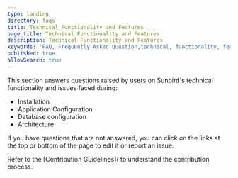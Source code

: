 ```yaml
---
type: landing
directory: faqs
title: Technical Functionality and Features
page_title: Technical Functionality and Features
description: Technical Functionality and Features
keywords: 'FAQ, Frequently Asked Question,technical, functionality, features'
published: true
allowSearch: true
---
```


This section answers questions raised by users on Sunbird's technical functionality and issues faced during:

* Installation
* Application Configuration
* Database configuration
* Architecture

If you have questions that are not answered, you can click on the links at the top or bottom of the page to edit it or report an issue. 

Refer to the [Contribution Guidelines]( to understand the contribution process. 

